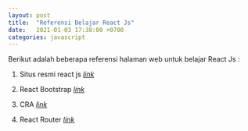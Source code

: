 ```yaml
---
layout: post
title:  "Referensi Belajar React Js"
date:   2021-01-03 17:38:00 +0700
categories: javascript
---
```


Berikut adalah beberapa referensi halaman web untuk belajar React Js :

1. Situs resmi react js *[link](https://reactjs.org/)*

2. React Bootstrap *[link](https://react-bootstrap.github.io/)*

3. CRA *[link](https://create-react-app.dev/)*

4. React Router *[link](https://reactrouter.com/)*